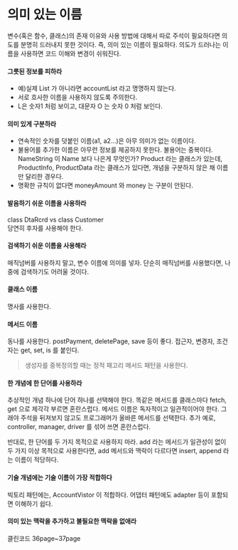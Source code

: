 # 의미 있는 이름

변수(혹은 함수, 클래스)의 존재 이유와 사용 방법에 대해서 따로 주석이 필요하다면 의도를 분명히 드러내지 못한 것이다. 즉, 의미 있는 이름이 필요하다. 의도가 드러나는 이름을 사용하면 코드 이해와 변경이 쉬워진다. 

#### 그릇된 정보를 피하라
- 예)실제 List 가 아니라면 accountList 라고 명명하지 않는다.
- 서로 흐사한 이름을 사용하지 않도록 주의한다.
- L은 숫자1 처럼 보이고, 대문자 O 는 숫자 0 처럼 보인다. 

#### 의미 있게 구분하라
- 연속적인 숫자를 덧붙인 이름(a1, a2...)은 아무 의미가 없는 이름이다.
- 불용어를 추가한 이름은 아무런 정보를 제공하지 못한다. 불용어는 중복이다. NameString 이 Name 보다 나은게 무엇인가? Product 라는 클래스가 있는데, ProductInfo, ProductData 라는 클래스가 있다면, 개념을 구분하지 않은 채 이름만 달리한 경우다.
- 명확한 규칙이 없다면 moneyAmount 와 money 는 구분이 안된다. 

#### 발음하기 쉬운 이름을 사용하라
class DtaRcrd vs class Customer  
당연히 후자를 사용해야 한다.

#### 검색하기 쉬운 이름을 사용해라
매직넘버를 사용하지 말고, 변수 이름에 의미를 넣자. 단순히 매직넘버를 사용했다면, 나중에 검색하기도 어려울 것이다.

#### 클래스 이름
명사를 사용한다. 

#### 메서드 이름
동나를 사용한다. postPayment, deletePage, save 등이 좋다. 접근자, 변경자, 조건자는 get, set, is 를 붙인다. 


> 생성자를 중복정의할 때는 정적 패고리 메서드 패턴을 사용한다. 

#### 한 개념에 한 단어를 사용하라
추상적인 개념 하나에 단어 하나를 선택해야 한다. 똑같은 메서드를 클래스마다  fetch, get 으로 제각각 부르면 혼란스럽다. 메서드 이름은 독자적이고 일관적이어야 한다. 그래야 주석을 뒤져보지 않고도 프로그래머가 올바른 메서드를 선택한다. 추가 예로, controller, manager, driver 를 섞어 쓰면 혼란스럽다. 

반대로, 한 단어를 두 가지 목적으로 사용하지 마라. add 라는 메서드가 일관성이 없이 두 가지 이상 목적으로 사용한다면, add 메서드와 맥락이 다르다면 insert, append 라는 이름이 적당하다. 

#### 기술 개념에는 기술 이름이 가장 적합하다
빅토리 패턴에는, AccountVistor 이 적합하다.  어댑터 패턴에도 adapter 등이 포함되면 이해하기 쉽다. 

#### 의미 있는 맥락을 추가하고 불필요한 맥락을 없애라
클린코드 36page~37page

